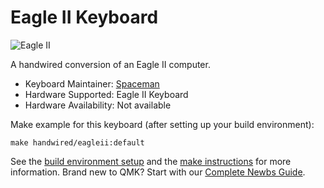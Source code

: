 # Eagle II Keyboard

![Eagle II](https://upload.wikimedia.org/wikipedia/en/a/ae/Eagleiicomp.jpg)

A handwired conversion of an Eagle II computer.

* Keyboard Maintainer: [Spaceman](https://github.com/rionlion100)
* Hardware Supported: Eagle II Keyboard
* Hardware Availability: Not available

Make example for this keyboard (after setting up your build environment):

    make handwired/eagleii:default

See the [build environment setup](https://docs.qmk.fm/#/getting_started_build_tools) and the [make instructions](https://docs.qmk.fm/#/getting_started_make_guide) for more information. Brand new to QMK? Start with our [Complete Newbs Guide](https://docs.qmk.fm/#/newbs).
